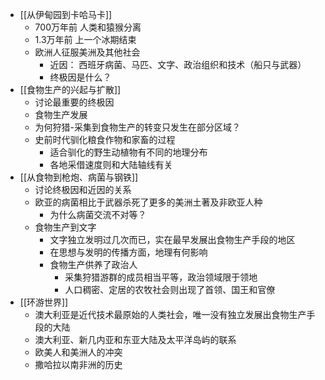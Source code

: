 - [[从伊甸园到卡哈马卡]]
	- 700万年前 人类和猿猴分离
	- 1.3万年前 上一个冰期结束
	- 欧洲人征服美洲及其他社会
		- 近因： 西班牙病菌、马匹、文字、政治组织和技术（船只与武器）
		- 终极因是什么？
- [[食物生产的兴起与扩散]]
	- 讨论最重要的终极因
	- 食物生产发展
	- 为何狩猎-采集到食物生产的转变只发生在部分区域？
	- 史前时代驯化粮食作物和家畜的过程
		- 适合驯化的野生动植物有不同的地理分布
		- 各地采借速度则和大陆轴线有关
- [[从食物到枪炮、病菌与钢铁]]
	- 讨论终极因和近因的关系
	- 欧亚的病菌相比于武器杀死了更多的美洲土著及非欧亚人种
		- 为什么病菌交流不对等？
	- 食物生产到文字
		- 文字独立发明过几次而已，实在最早发展出食物生产手段的地区
		- 在思想与发明的传播方面，地理有何影响
		- 食物生产供养了政治人
			- 采集狩猎游群的成员相当平等，政治领域限于领地
			- 人口稠密、定居的农牧社会则出现了首领、国王和官僚
- [[环游世界]]
	- 澳大利亚是近代技术最原始的人类社会，唯一没有独立发展出食物生产手段的大陆
	- 澳大利亚、新几内亚和东亚大陆及太平洋岛屿的联系
	- 欧美人和美洲人的冲突
	- 撒哈拉以南非洲的历史